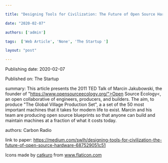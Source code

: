 ---
title: "Designing Tools for Civilization: The Future of Open Source Hardware"
date: "2020-02-07"
authors: ['admin']
tags:  ['Web Article', 'None', 'The Startup ']
layout: "post"
---
Publishing date: 2020-02-07

Published on: The Startup 

summary: This article presents the 2011 TED Talk of Marcin Jakubowski, the founder of "https://www.opensourceecology.org/">Open Source Ecology<,  an open collaborative of engineers, producers, and builders. The aim, to produce "The Global Village Production Set", a  a set of the 50 most important machines that it takes for modern life to exist. Marcin and his team are producing open source blueprints so that anyone can build and maintain machines at a fraction of what it costs today. 

authors: Carbon Radio


link to paper: https://medium.com/swlh/designing-tools-for-civilization-the-future-of-open-source-hardware-687529051c51

Icons made by <a href="https://www.flaticon.com/free-icon/bookshelves_3576884" title="catkuro">catkuro</a> from <a href="https://www.flaticon.com/" title="Flaticon"> www.flaticon.com</a>